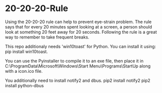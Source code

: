 # 20-20-20-Rule
Using the 20-20-20 rule can help to prevent eye-strain problem. The rule says that for every 20 minutes spent looking at a screen, a person should look at something 20 feet away for 20 seconds. Following the rule is a great way to remember to take frequent breaks.

<WINDOWS>
This repo additionaly needs 'win10toast' for Python.
You can install it using: pip install win10toast.

You can use the Pyinstaller to compile it to an exe file, then place it in C:\ProgramData\Microsoft\Windows\Start Menu\Programs\StartUp along with a icon.ico file.

</WINDOWS>

<LINUX>
  You additionally need to install notify2 and dbus. 
  pip2 install notify2
  pip2 install python-dbus
  
</LINUX>
  


